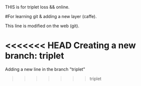 THIS is for triplet loss && online.

#For learning git & adding a new layer (caffe).

This line is modified on the web (git).

<<<<<<< HEAD
Creating a new branch: triplet
=======
Adding a new line in the branch "triplet"
>>>>>>> triplet
